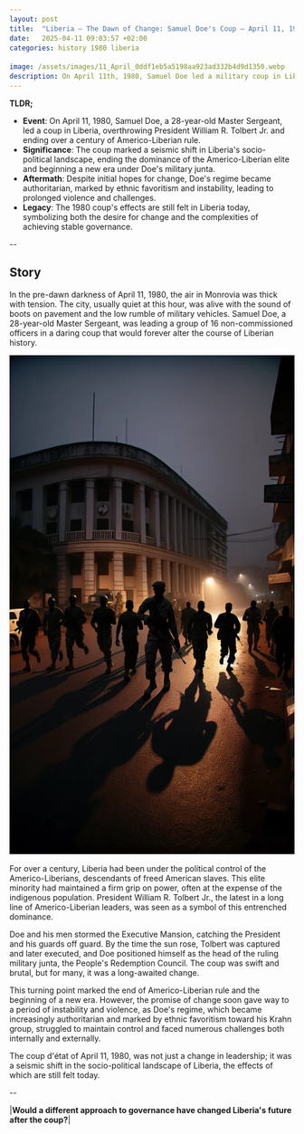 ```yaml
---
layout: post
title:  "Liberia – The Dawn of Change: Samuel Doe's Coup – April 11, 1980"
date:   2025-04-11 09:03:57 +02:00
categories: history 1980 liberia

image: /assets/images/11_April_0ddf1eb5a5198aa923ad332b4d9d1350.webp
description: On April 11th, 1980, Samuel Doe led a military coup in Liberia, overthrowing President William R. Tolbert Jr. This marked the end of over 130 years of Americo-Liberian political dominance in the country.
---
```


**TLDR;**
- **Event**: On April 11, 1980, Samuel Doe, a 28-year-old Master Sergeant, led a coup in Liberia, overthrowing President William R. Tolbert Jr. and ending over a century of Americo-Liberian rule.
- **Significance**: The coup marked a seismic shift in Liberia's socio-political landscape, ending the dominance of the Americo-Liberian elite and beginning a new era under Doe's military junta.
- **Aftermath**: Despite initial hopes for change, Doe's regime became authoritarian, marked by ethnic favoritism and instability, leading to prolonged violence and challenges.
- **Legacy**: The 1980 coup's effects are still felt in Liberia today, symbolizing both the desire for change and the complexities of achieving stable governance.

--


## Story
In the pre-dawn darkness of April 11, 1980, the air in Monrovia was thick with tension. The city, usually quiet at this hour, was alive with the sound of boots on pavement and the low rumble of military vehicles. Samuel Doe, a 28-year-old Master Sergeant, was leading a group of 16 non-commissioned officers in a daring coup that would forever alter the course of Liberian history.

![Image](/assets/images/11_April_0ddf1eb5a5198aa923ad332b4d9d1350.webp)

For over a century, Liberia had been under the political control of the Americo-Liberians, descendants of freed American slaves. This elite minority had maintained a firm grip on power, often at the expense of the indigenous population. President William R. Tolbert Jr., the latest in a long line of Americo-Liberian leaders, was seen as a symbol of this entrenched dominance.

Doe and his men stormed the Executive Mansion, catching the President and his guards off guard. By the time the sun rose, Tolbert was captured and later executed, and Doe positioned himself as the head of the ruling military junta, the People's Redemption Council. The coup was swift and brutal, but for many, it was a long-awaited change.

This turning point marked the end of Americo-Liberian rule and the beginning of a new era. However, the promise of change soon gave way to a period of instability and violence, as Doe's regime, which became increasingly authoritarian and marked by ethnic favoritism toward his Krahn group, struggled to maintain control and faced numerous challenges both internally and externally.

The coup d'état of April 11, 1980, was not just a change in leadership; it was a seismic shift in the socio-political landscape of Liberia, the effects of which are still felt today.


--

|**Would a different approach to governance have changed Liberia's future after the coup?**|

